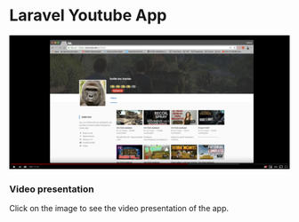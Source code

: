 <h1>Laravel Youtube App</h1>

[![Link to youtube video](video-ss.jpg)](https://www.youtube.com/watch?v=i6ZCxqcY1Z0&feature=youtu.be)

<h3>Video presentation</h3>
Click on the image to see the video presentation of the app.
